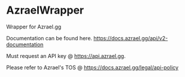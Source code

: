 # AzraelWrapper
 Wrapper for Azrael.gg
 
 Documentation can be found here. 
 https://docs.azrael.gg/api/v2-documentation
 
 Must request an API key @ https://api.azrael.gg.
 
 Please refer to Azrael's TOS @ https://docs.azrael.gg/legal/api-policy

